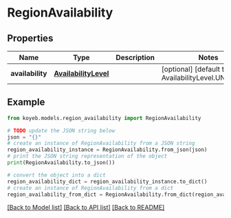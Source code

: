 # RegionAvailability


## Properties

Name | Type | Description | Notes
------------ | ------------- | ------------- | -------------
**availability** | [**AvailabilityLevel**](AvailabilityLevel.md) |  | [optional] [default to AvailabilityLevel.UNKNOWN]

## Example

```python
from koyeb.models.region_availability import RegionAvailability

# TODO update the JSON string below
json = "{}"
# create an instance of RegionAvailability from a JSON string
region_availability_instance = RegionAvailability.from_json(json)
# print the JSON string representation of the object
print(RegionAvailability.to_json())

# convert the object into a dict
region_availability_dict = region_availability_instance.to_dict()
# create an instance of RegionAvailability from a dict
region_availability_from_dict = RegionAvailability.from_dict(region_availability_dict)
```
[[Back to Model list]](../README.md#documentation-for-models) [[Back to API list]](../README.md#documentation-for-api-endpoints) [[Back to README]](../README.md)


